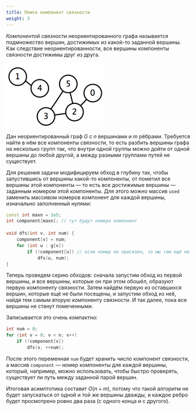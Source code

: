 ```yaml
---
title: Поиск компонент связности
weight: 3
---
```


*Компонентой связности* неориентированного графа называется подмножество вершин, достижимых из какой-то заданной вершины. Как следствие неориентированности, все вершины компоненты связности достижимы друг из друга.

![Граф с двумя компонентами связности](/api/algorithm/img/disconnected.png)

Дан неориентированный граф $G$ с $n$ вершинами и $m$ рёбрами. Требуется найти в нём все компоненты связности, то есть разбить вершины графа на несколько групп так, что внутри одной группы можно дойти от одной вершины до любой другой, а между разными группами путей не существует.

Для решения задачи модифицируем обход в глубину так, чтобы запустившись от вершины какой-то компоненты, от пометил все вершины этой компоненты — то есть все достижимые вершины — заданным номером этой компоненты. Для этого можно массив `used` заменить массивом номеров компонент для каждой вершины, изначально заполненный нулями:

```cpp
const int maxn = 1e5;
int component[maxn]; // тут будут номера компонент

void dfs(int v, int num) {
    component[v] = num;
    for (int u : g[v])
        if (!component[u]) // если номер не присвоен, то мы там ещё не были
            dfs(u, num);
}
```

Теперь проведем серию обходов: сначала запустим обход из первой вершины, и все вершины, которые он при этом обошёл, образуют первую компоненту связности. Затем найдём первую из оставшихся вершин, которые ещё не были посещены, и запустим обход из неё, найдя тем самым вторую компоненту связности. И так далее, пока все вершины не станут помеченными.

Записывается это очень компактно:

```cpp
int num = 0;
for (int v = 0; v < n; v++)
    if (!component[v])
        dfs(v, ++num);
```

После этого переменная `num` будет хранить число компонент связности, а массив `component` — номер компоненты для каждой вершины, который, например, можно использовать, чтобы быстро проверять, существует ли путь между заданной парой вершин.

Итоговая асимптотика составит $O(n + m)$, потому что такой алгоритм не будет запускаться от одной и той же вершины дважды, и каждое ребро будет просмотрено ровно два раза (с одного конца и с другого).
